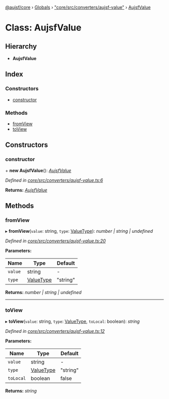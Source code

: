 [@aujsf/core](../README.md) › [Globals](../globals.md) › ["core/src/converters/aujsf-value"](../modules/_core_src_converters_aujsf_value_.md) › [AujsfValue](_core_src_converters_aujsf_value_.aujsfvalue.md)

# Class: AujsfValue

## Hierarchy

* **AujsfValue**

## Index

### Constructors

* [constructor](_core_src_converters_aujsf_value_.aujsfvalue.md#constructor)

### Methods

* [fromView](_core_src_converters_aujsf_value_.aujsfvalue.md#fromview)
* [toView](_core_src_converters_aujsf_value_.aujsfvalue.md#toview)

## Constructors

###  constructor

\+ **new AujsfValue**(): *[AujsfValue](_core_src_converters_aujsf_value_.aujsfvalue.md)*

*Defined in [core/src/converters/aujsf-value.ts:6](https://github.com/jbockle/au-jsonschema-form/blob/master/packages/core/src/converters/aujsf-value.ts#L6)*

**Returns:** *[AujsfValue](_core_src_converters_aujsf_value_.aujsfvalue.md)*

## Methods

###  fromView

▸ **fromView**(`value`: string, `type`: [ValueType](../modules/_core_src_converters_aujsf_value_.md#valuetype)): *number | string | undefined*

*Defined in [core/src/converters/aujsf-value.ts:20](https://github.com/jbockle/au-jsonschema-form/blob/master/packages/core/src/converters/aujsf-value.ts#L20)*

**Parameters:**

Name | Type | Default |
------ | ------ | ------ |
`value` | string | - |
`type` | [ValueType](../modules/_core_src_converters_aujsf_value_.md#valuetype) | "string" |

**Returns:** *number | string | undefined*

___

###  toView

▸ **toView**(`value`: string, `type`: [ValueType](../modules/_core_src_converters_aujsf_value_.md#valuetype), `toLocal`: boolean): *string*

*Defined in [core/src/converters/aujsf-value.ts:12](https://github.com/jbockle/au-jsonschema-form/blob/master/packages/core/src/converters/aujsf-value.ts#L12)*

**Parameters:**

Name | Type | Default |
------ | ------ | ------ |
`value` | string | - |
`type` | [ValueType](../modules/_core_src_converters_aujsf_value_.md#valuetype) | "string" |
`toLocal` | boolean | false |

**Returns:** *string*
